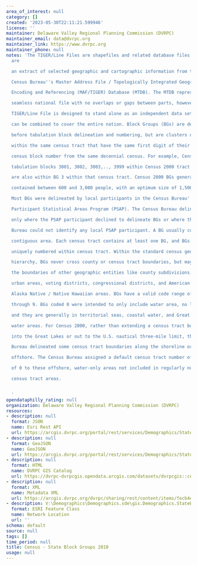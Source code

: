 ```yaml
---
area_of_interest: null
category: []
created: '2023-05-30T22:11:21.599946'
license: ''
maintainer: Delaware Valley Regional Planning Commission (DVRPC)
maintainer_email: data@dvrpc.org
maintainer_link: https://www.dvrpc.org
maintainer_phone: null
notes: 'The TIGER/Line Files are shapefiles and related database files (.dbf) that
  are

  an extract of selected geographic and cartographic information from the U.S.

  Census Bureau''s Master Address File / Topologically Integrated Geographic

  Encoding and Referencing (MAF/TIGER) Database (MTDB). The MTDB represents a

  seamless national file with no overlaps or gaps between parts, however, each

  TIGER/Line File is designed to stand alone as an independent data set, or they

  can be combined to cover the entire nation. Block Groups (BGs) are defined

  before tabulation block delineation and numbering, but are clusters of blocks

  within the same census tract that have the same first digit of their 4-digit

  census block number from the same decennial census. For example, Census 2000

  tabulation blocks 3001, 3002, 3003,.., 3999 within Census 2000 tract 1210.02

  are also within BG 3 within that census tract. Census 2000 BGs generally

  contained between 600 and 3,000 people, with an optimum size of 1,500 people.

  Most BGs were delineated by local participants in the Census Bureau''s

  Participant Statistical Areas Program (PSAP). The Census Bureau delineated BGs

  only where the PSAP participant declined to delineate BGs or where the Census

  Bureau could not identify any local PSAP participant. A BG usually covers a

  contiguous area. Each census tract contains at least one BG, and BGs are

  uniquely numbered within census tract. Within the standard census geographic

  hierarchy, BGs never cross county or census tract boundaries, but may cross

  the boundaries of other geographic entities like county subdivisions, places,

  urban areas, voting districts, congressional districts, and American Indian /

  Alaska Native / Native Hawaiian areas. BGs have a valid code range of 0

  through 9. BGs coded 0 were intended to only include water area, no land area,

  and they are generally in territorial seas, coastal water, and Great Lakes

  water areas. For Census 2000, rather than extending a census tract boundary

  into the Great Lakes or out to the U.S. nautical three-mile limit, the Census

  Bureau delineated some census tract boundaries along the shoreline or just

  offshore. The Census Bureau assigned a default census tract number of 0 and BG

  of 0 to these offshore, water-only areas not included in regularly numbered

  census tract areas.


  '
opendataphilly_rating: null
organization: Delaware Valley Regional Planning Commission (DVRPC)
resources:
- description: null
  format: JSON
  name: Esri Rest API
  url: https://arcgis.dvrpc.org/portal/rest/services/Demographics/StateBlockGroups_2010/FeatureServer/0
- description: null
  format: GeoJSON
  name: GeoJSON
  url: https://arcgis.dvrpc.org/portal/rest/services/Demographics/StateBlockGroups_2010/FeatureServer/0/query?where=1=1&outsr=4326&outfields=*&f=geojson
- description: null
  format: HTML
  name: DVRPC GIS Catalog
  url: https://dvrpc-dvrpcgis.opendata.arcgis.com/datasets/dvrpcgis::census-state-block-groups-2010
- description: null
  format: XML
  name: Metadata XML
  url: https://arcgis.dvrpc.org/dvrpc/sharing/rest/content/items/fecb4e0b92874130a51f640e1bc3a604/info/metadata/metadata.xml?format=default
- description: V:\Demographics\Demographics.sde\gis.Demographics.StateBlockGroups_2010
  format: ESRI Feature Class
  name: Network Location
  url: ''
schema: default
source: null
tags: []
time_period: null
title: Census - State Block Groups 2010
usage: null
---
```

